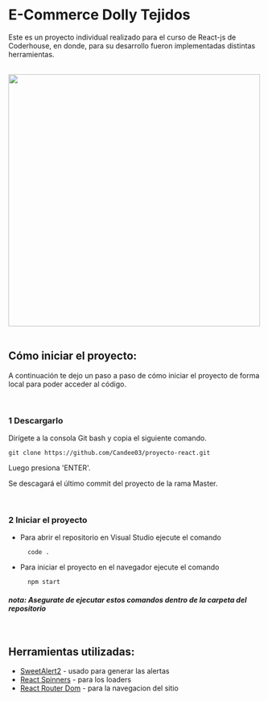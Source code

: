 # **E-Commerce Dolly Tejidos**
Este es un proyecto individual realizado para el curso de React-js de Coderhouse, en donde, para su desarrollo fueron implementadas distintas herramientas.

<br>

<div>
  <a href="https://codesandbox.io">
    <img src="https://codesandbox.io/static/img/banner.png?v=2" width="500px">
  </a>
</div>

<br>

## **Cómo iniciar el proyecto:**

A continuación te dejo un paso a paso de cómo iniciar el proyecto de forma local para poder acceder al código.

<br>

### **1 Descargarlo**
Dirígete a la consola Git bash y copia el siguiente comando. 

    git clone https://github.com/Candee03/proyecto-react.git

Luego presiona 'ENTER'.

Se descagará el último commit del proyecto de la rama Master.

<br>

### **2 Iniciar el proyecto**

- Para abrir el repositorio en Visual Studio ejecute el comando

        code .

- Para iniciar el proyecto en el navegador ejecute el comando

        npm start

#### *nota: Asegurate de ejecutar estos comandos dentro de la carpeta del repositorio*

<br>

## Herramientas utilizadas:

  - [SweetAlert2](https://sweetalert2.github.io/) - usado para generar las alertas
  - [React Spinners](https://mhnpd.github.io/react-loader-spinner/) - para los loaders
  - [React Router Dom](https://reactrouter.com/en/main) - para la navegacion del sitio